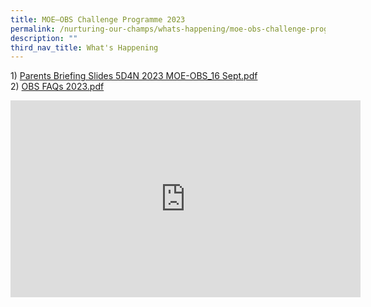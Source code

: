 ```yaml
---
title: MOE–OBS Challenge Programme 2023
permalink: /nurturing-our-champs/whats-happening/moe-obs-challenge-programme-2023/
description: ""
third_nav_title: What's Happening
---
```

<p>1)&nbsp;<a href="/files/Parents%20Briefing%20Slides%205D4N%202023%20MOE-OBS_16%20Sept.pdf">Parents Briefing Slides 5D4N 2023 MOE-OBS_16 Sept.pdf</a><br />2)&nbsp;<a href="/files/OBS%20FAQs%202023.pdf">OBS FAQs 2023.pdf</a></p>
<iframe width="560" height="315" src="https://www.youtube.com/embed/-4cE2YfjDd4" title="Off to OBS!" frameborder="0" allow="accelerometer; autoplay; clipboard-write; encrypted-media; gyroscope; picture-in-picture" allowfullscreen></iframe>